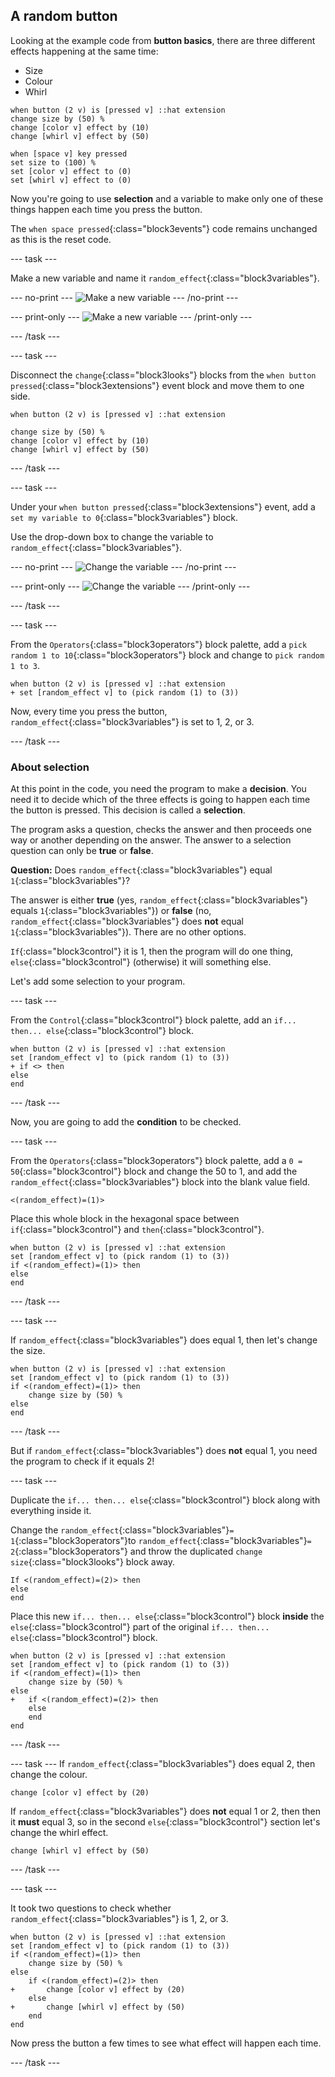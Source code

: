 ## A random button

Looking at the example code from **button basics**, there are three different effects happening at the same time: 

+ Size 
+ Colour
+ Whirl

```blocks3
when button (2 v) is [pressed v] ::hat extension
change size by (50) %
change [color v] effect by (10)
change [whirl v] effect by (50)

when [space v] key pressed
set size to (100) %
set [color v] effect to (0)
set [whirl v] effect to (0)
```

Now you're going to use **selection** and a variable to make only one of these things happen each time you press the button.

The `when space pressed`{:class="block3events"} code remains unchanged as this is the reset code.

--- task ---

Make a new variable and name it `random_effect`{:class="block3variables"}.

--- no-print ---
![Make a new variable](images/randomButton_newVariable.gif)
--- /no-print ---

--- print-only ---
![Make a new variable](images/randomButton_newVariable.png)
--- /print-only ---

--- /task ---

--- task ---

Disconnect the `change`{:class="block3looks"} blocks from the `when button pressed`{:class="block3extensions"} event block and move them to one side.

```blocks3
when button (2 v) is [pressed v] ::hat extension

change size by (50) %
change [color v] effect by (10)
change [whirl v] effect by (50)
```

--- /task ---

--- task ---

Under your `when button pressed`{:class="block3extensions"} event, add a `set my variable to 0`{:class="block3variables"} block.

Use the drop-down box to change the variable to `random_effect`{:class="block3variables"}.

--- no-print ---
![Change the variable](images/randomButton_changeVariable.gif)
--- /no-print ---

--- print-only ---
![Change the variable](images/randomButton_changeVariable.png)
--- /print-only ---

--- /task ---

--- task ---

From the `Operators`{:class="block3operators"} block palette, add a `pick random 1 to 10`{:class="block3operators"} block and change to `pick random 1 to 3`.

```blocks3
when button (2 v) is [pressed v] ::hat extension
+ set [random_effect v] to (pick random (1) to (3))
```
Now, every time you press the button, `random_effect`{:class="block3variables"} is set to 1, 2, or 3.

--- /task ---

### About selection

At this point in the code, you need the program to make a **decision**. You need it to decide which of the three effects is going to happen each time the button is pressed. This decision is called a **selection**.

The program asks a question, checks the answer and then proceeds one way or another depending on the answer. The answer to a selection question can only be **true** or **false**.

**Question:** Does `random_effect`{:class="block3variables"} equal `1`{:class="block3variables"}?

The answer is either **true** (yes, `random_effect`{:class="block3variables"} equals `1`{:class="block3variables"}) 
or **false** (no, `random_effect`{:class="block3variables"} does **not** equal `1`{:class="block3variables"}). There are no other options.

`If`{:class="block3control"} it is 1, then the program will do one thing, `else`{:class="block3control"} (otherwise) it will something else.

Let's add some selection to your program.

--- task ---

From the `Control`{:class="block3control"} block palette, add an `if... then... else`{:class="block3control"} block.

```blocks3
when button (2 v) is [pressed v] ::hat extension
set [random_effect v] to (pick random (1) to (3))
+ if <> then
else
end
```

--- /task ---

Now, you are going to add the **condition** to be checked.

--- task ---

From the `Operators`{:class="block3operators"} block palette, add a `0 = 50`{:class="block3control"} block and change the 50 to 1, and add the `random_effect`{:class="block3variables"} block into the blank value field.

```blocks3
<(random_effect)=(1)>
```

Place this whole block in the hexagonal space between `if`{:class="block3control"} and `then`{:class="block3control"}.

```blocks3
when button (2 v) is [pressed v] ::hat extension
set [random_effect v] to (pick random (1) to (3))
if <(random_effect)=(1)> then
else
end
```

--- /task ---

--- task ---

If `random_effect`{:class="block3variables"} does equal 1, then let's change the size.

```blocks3
when button (2 v) is [pressed v] ::hat extension
set [random_effect v] to (pick random (1) to (3))
if <(random_effect)=(1)> then
    change size by (50) %
else
end
```

--- /task ---

But if `random_effect`{:class="block3variables"} does **not** equal 1, you need the program to check if it equals 2!

--- task ---

Duplicate the `if... then... else`{:class="block3control"} block along with everything inside it.

Change the `random_effect`{:class="block3variables"}`= 1`{:class="block3operators"}to `random_effect`{:class="block3variables"}`= 2`{:class="block3operators"} and throw the duplicated `change size`{:class="block3looks"} block away.

```blocks3
If <(random_effect)=(2)> then
else
end
```

Place this new `if... then... else`{:class="block3control"} block **inside** the `else`{:class="block3control"} part of the original `if... then... else`{:class="block3control"} block.

```blocks3
when button (2 v) is [pressed v] ::hat extension
set [random_effect v] to (pick random (1) to (3))
if <(random_effect)=(1)> then
    change size by (50) %
else
+   if <(random_effect)=(2)> then
    else
    end
end
```

--- /task ---

--- task ---
If `random_effect`{:class="block3variables"} does equal 2, then change the colour.

```blocks3
change [color v] effect by (20)
```

If `random_effect`{:class="block3variables"} does **not** equal 1 or 2, then then it **must** equal 3, so in the second `else`{:class="block3control"} section let's change the whirl effect.

```blocks3
change [whirl v] effect by (50)
```

--- /task ---

--- task ---

It took two questions to check whether `random_effect`{:class="block3variables"} is 1, 2, or 3.

```blocks3
when button (2 v) is [pressed v] ::hat extension
set [random_effect v] to (pick random (1) to (3))
if <(random_effect)=(1)> then
    change size by (50) %
else
    if <(random_effect)=(2)> then
+       change [color v] effect by (20)
    else
+       change [whirl v] effect by (50)
    end
end
```

Now press the button a few times to see what effect will happen each time.

--- /task ---


